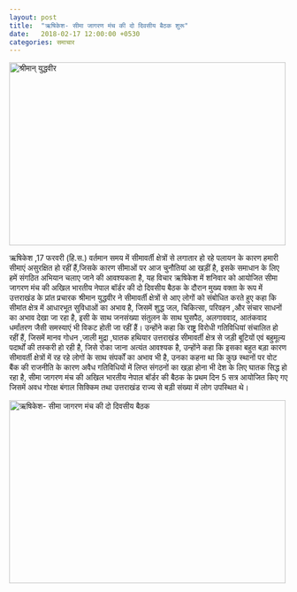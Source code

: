 ```yaml
---
layout: post
title:  "ऋषिकेश- सीमा जागरण मंच की दो दिवसीय बैठक शुरू"
date:   2018-02-17 12:00:00 +0530
categories: समाचार
---
```


<a data-flickr-embed="true"  href="https://www.flickr.com/photos/156282391@N07/26447128328" title="श्रीमान् युद्धवीर"><img src="https://farm5.staticflickr.com/4719/26447128328_1aae875777.jpg" width="500" height="331" alt="श्रीमान् युद्धवीर"></a><script async src="//embedr.flickr.com/assets/client-code.js" charset="utf-8"></script>

ऋषिकेश ,17 फरवरी (हि.स.) वर्तमान समय में  सीमावर्ती क्षेत्रों से लगातार हो रहे पलायन के कारण हमारी सीमाएं असुरक्षित हो रहीं हैं,जिसके कारण सीमाओं पर आज चुनौतियां  आ खड़ीं है, इसके समाधान के लिए  हमें  संगठित अभियान चलाए जाने की आवश्यकता है, यह विचार ऋषिकेश में  शनिवार को आयोजित सीमा जागरण मंच की अखिल भारतीय नेपाल बॉर्डर की दो दिवसीय बैठक के दौरान मुख्य वक्ता के रूप में उत्तराखंड के प्रांत प्रचारक श्रीमान युद्धवीर ने सीमावर्ती क्षेत्रों से आए लोगों को संबोधित करते हुए कहा कि सीमांत क्षेत्र में आधारभूत सुविधाओं का अभाव है, जिसमें शुद्ध जल, चिकित्सा, परिवहन ,और संचार साधनों का अभाव देखा जा रहा है, इसी के साथ जनसंख्या संतुलन के साथ घुसपैठ, अलगाववाद, आतंकवाद धर्मांतरण जैसी समस्याएं भी विकट होती जा रहीं हैं। उन्होंने कहा कि राष्ट्र विरोधी गतिविधियां संचालित हो रहीं हैं, जिसमें मानव गोधन ,जाली मुद्रा ,घातक हथियार उत्तराखंड सीमावर्ती क्षेत्र से जड़ी बूटियों एवं बहुमूल्य पदार्थों की तस्करी हो रही है, जिसे रोका जाना अत्यंत आवश्यक है, उन्होंने कहा कि इसका बहुत बड़ा कारण सीमावर्ती क्षेत्रों में रह रहे लोगों के साथ संपर्कों का अभाव भी है, उनका कहना था कि कुछ स्थानों पर वोट बैंक की राजनीति के कारण अवैध गतिविधियों में लिप्त संगठनों का खड़ा होना भी देश के लिए घातक सिद्ध हो रहा है, सीमा जागरण मंच की अखिल भारतीय नेपाल बॉर्डर की बैठक के प्रथम दिन 5 सत्र आयोजित किए गए जिसमें अवध गोरक्ष बंगाल सिक्किम तथा उत्तराखंड राज्य से बड़ी संख्या में लोग उपस्थित थे।

<a data-flickr-embed="true"  href="https://www.flickr.com/photos/seemasanghosh/40273922522/in/photostream/" title="ऋषिकेश- सीमा जागरण मंच की दो दिवसीय बैठक"><img src="https://farm5.staticflickr.com/4609/40273922522_9aa7f6d32e.jpg" width="500" height="331" alt="ऋषिकेश- सीमा जागरण मंच की दो दिवसीय बैठक"></a><script async src="//embedr.flickr.com/assets/client-code.js" charset="utf-8"></script>

